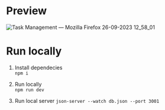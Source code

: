 # Preview
![Task Management — Mozilla Firefox 26-09-2023 12_58_01](https://github.com/Mitrjoshi/To-Do-List/assets/114912151/4579abfa-fd35-40cc-99d4-edb921deb138)


# Run locally  

1. Install dependecies  
```npm i```

2. Run locally  
```npm run dev```

3. Run local server
```json-server --watch db.json --port 3001```
